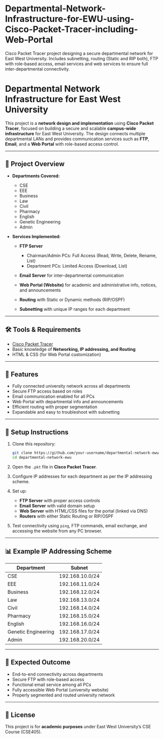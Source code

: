 # Departmental-Network-Infrastructure-for-EWU-using-Cisco-Packet-Tracer-including-Web-Portal
Cisco Packet Tracer project designing a secure departmental network for East West University. Includes subnetting, routing (Static and RIP both), FTP with role-based access, email services and web services to ensure full inter-departmental connectivity.

# Departmental Network Infrastructure for East West University

This project is a **network design and implementation** using **Cisco Packet Tracer**, focused on building a secure and scalable **campus-wide infrastructure** for East West University. The design connects multiple departmental LANs and provides communication services such as **FTP**, **Email**, and a **Web Portal** with role-based access control.

---

## 🚀 Project Overview

* **Departments Covered:**

  * CSE
  * EEE
  * Business
  * Law
  * Civil
  * Pharmacy
  * English
  * Genetic Engineering
  * Admin

* **Services Implemented:**

  * **FTP Server**

    * Chairman/Admin PCs: Full Access (Read, Write, Delete, Rename, List)
    * Department PCs: Limited Access (Download, List)
  * **Email Server** for inter-departmental communication
  * **Web Portal (Website)** for academic and administrative info, notices, and announcements
  * **Routing** with Static or Dynamic methods (RIP/OSPF)
  * **Subnetting** with unique IP ranges for each department

---

## 🛠️ Tools & Requirements

* [Cisco Packet Tracer](https://www.netacad.com/courses/packet-tracer)
* Basic knowledge of **Networking, IP addressing, and Routing**
* HTML & CSS (for Web Portal customization)

---

## 📌 Features

* Fully connected university network across all departments
* Secure FTP access based on roles
* Email communication enabled for all PCs
* Web Portal with departmental info and announcements
* Efficient routing with proper segmentation
* Expandable and easy to troubleshoot with subnetting

---

## 🔧 Setup Instructions

1. Clone this repository:

   ```bash
   git clone https://github.com/your-username/departmental-network-ewu.git
   cd departmental-network-ewu
   ```

2. Open the `.pkt` file in **Cisco Packet Tracer**.

3. Configure IP addresses for each department as per the IP addressing scheme.

4. Set up:

   * **FTP Server** with proper access controls
   * **Email Server** with valid domain setup
   * **Web Server** with HTML/CSS files for the portal (linked via DNS)
   * **Routers** with either Static Routing or RIP/OSPF

5. Test connectivity using `ping`, FTP commands, email exchange, and accessing the website from any PC browser.

---

## 📊 Example IP Addressing Scheme

| Department          | Subnet          |
| ------------------- | --------------- |
| CSE                 | 192.168.10.0/24 |
| EEE                 | 192.168.11.0/24 |
| Business            | 192.168.12.0/24 |
| Law                 | 192.168.13.0/24 |
| Civil               | 192.168.14.0/24 |
| Pharmacy            | 192.168.15.0/24 |
| English             | 192.168.16.0/24 |
| Genetic Engineering | 192.168.17.0/24 |
| Admin               | 192.168.20.0/24 |

---

## 🎯 Expected Outcome

* End-to-end connectivity across departments
* Secure FTP with role-based access
* Functional email service among all PCs
* Fully accessible Web Portal (university website)
* Properly segmented and routed university network

---

## 📖 License

This project is for **academic purposes** under East West University’s CSE Course (CSE405).

